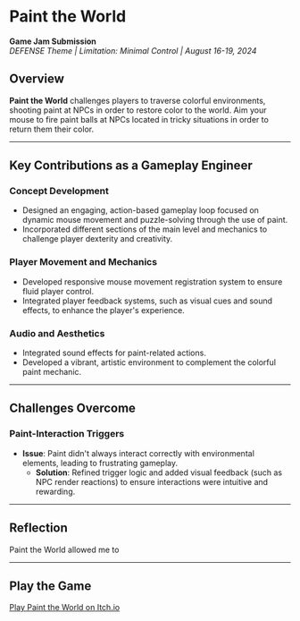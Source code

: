 # Paint the World  
**Game Jam Submission**  
*DEFENSE Theme | Limitation: Minimal Control | August 16-19, 2024*

## Overview  
**Paint the World** challenges players to traverse colorful environments, shooting paint at NPCs in order to restore color to the world. Aim your mouse to fire paint balls at NPCs located in tricky situations in order to return them their color.

---

## Key Contributions as a Gameplay Engineer  
### **Concept Development**  
  - Designed an engaging, action-based gameplay loop focused on dynamic mouse movement and puzzle-solving through the use of paint.  
  - Incorporated different sections of the main level and mechanics to challenge player dexterity and creativity.

### **Player Movement and Mechanics**  
  - Developed responsive mouse movement registration system to ensure fluid player control.  
  - Integrated player feedback systems, such as visual cues and sound effects, to enhance the player's experience.

### **Audio and Aesthetics**  
  - Integrated sound effects for paint-related actions.
  - Developed a vibrant, artistic environment to complement the colorful paint mechanic.

---

## Challenges Overcome  

### **Paint-Interaction Triggers**  
  - **Issue**: Paint didn't always interact correctly with environmental elements, leading to frustrating gameplay.  
    - **Solution**: Refined trigger logic and added visual feedback (such as NPC render reactions) to ensure interactions were intuitive and rewarding.

---

## Reflection  
Paint the World allowed me to 

---

## Play the Game  
[Play Paint the World on Itch.io]((https://aftertheraingames.itch.io/paint-the-world))
